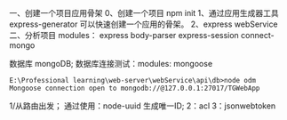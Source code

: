 一、创建一个项目应用骨架
0、创建一个项目 npm init
1、通过应用生成器工具 express-generator 可以快速创建一个应用的骨架。
2、express webService
二、分析项目
 modules：
  express  body-parser  express-session  connect-mongo

  数据库 mongoDB;
    数据库连接测试：modules: mongoose

    E:\Professional learning\web-server\webService\api\db>node odm
    Mongoose connection open to mongodb://@127.0.0.1:27017/TGWebApp

1/从路由出发；
通过使用：node-uuid 生成唯一ID;
2：acl
3：jsonwebtoken
